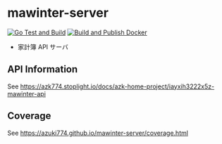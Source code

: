 # mawinter-server
[![Go Test and Build](https://github.com/azuki774/mawinter-server/actions/workflows/go.yml/badge.svg)](https://github.com/azuki774/mawinter-server/actions/workflows/go.yml)
[![Build and Publish Docker](https://github.com/azuki774/mawinter-server/actions/workflows/publish.yml/badge.svg)](https://github.com/azuki774/mawinter-server/actions/workflows/publish.yml)

- 家計簿 API サーバ

## API Information
See https://azk774.stoplight.io/docs/azk-home-project/iayxih3222x5z-mawinter-api

## Coverage
See https://azuki774.github.io/mawinter-server/coverage.html
